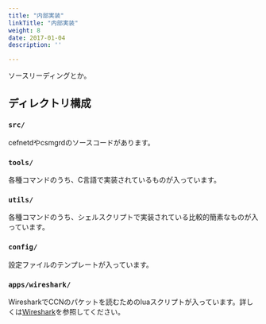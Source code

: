 ```yaml
---
title: "内部実装"
linkTitle: "内部実装"
weight: 8
date: 2017-01-04
description: ''

---
```


ソースリーディングとか。

## ディレクトリ構成

### `src/`

cefnetdやcsmgrdのソースコードがあります。

### `tools/`

各種コマンドのうち、C言語で実装されているものが入っています。

### `utils/`

各種コマンドのうち、シェルスクリプトで実装されている比較的簡素なものが入っています。

### `config/`

設定ファイルのテンプレートが入っています。

### `apps/wireshark/`

WiresharkでCCNのパケットを読むためのluaスクリプトが入っています。詳しくは[Wireshark](../tools/wireshark)を参照してください。
